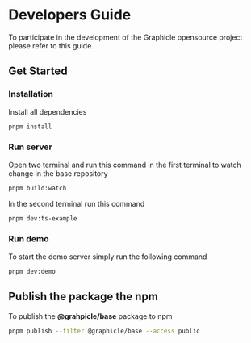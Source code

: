 # Developers Guide

To participate in the development of the Graphicle opensource project please refer to this guide.

## Get Started

### Installation
Install all dependencies

```bash
pnpm install
```

### Run server

Open two terminal and run this command in the first terminal to watch change in the base repository

```bash
pnpm build:watch
```

In the second terminal run this command
```bash
pnpm dev:ts-example
```

### Run demo

To start the demo server simply run the following command
```bash
pnpm dev:demo
```


## Publish the package the npm

To publish the **@grahpicle/base** package to npm
```bash
pnpm publish --filter @graphicle/base --access public
```